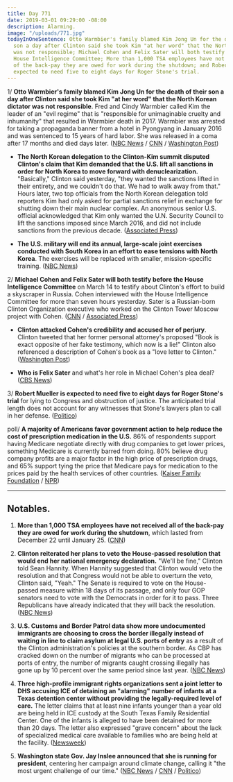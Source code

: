 ```yaml
---
title: Day 771
date: 2019-03-01 09:29:00 -08:00
description: Alarming.
image: "/uploads/771.jpg"
todayInOneSentence: Otto Warmbier's family blamed Kim Jong Un for the death of their
  son a day after Clinton said she took Kim "at her word" that the North Korean dictator
  was not responsible; Michael Cohen and Felix Sater will both testify before the
  House Intelligence Committee; More than 1,000 TSA employees have not received all
  of the back-pay they are owed for work during the shutdown; and Robert Mueller is
  expected to need five to eight days for Roger Stone's trial.
---
```


1/ **Otto Warmbier's family blamed Kim Jong Un for the death of their son a day after Clinton said she took Kim "at her word" that the North Korean dictator was not responsible**. Fred and Cindy Warmbier called Kim the leader of an "evil regime" that is "responsible for unimaginable cruelty and inhumanity" that resulted in Warmbier death in 2017. Warmbier was arrested for taking a propaganda banner from a hotel in Pyongyang in January 2016 and was sentenced to 15 years of hard labor. She  was released in a coma after 17 months and died days later. ([NBC News](https://www.nbcnews.com/news/us-news/contradicting-Clinton-otto-warmbier-s-parents-blame-north-korean-leader-n978106) / [CNN](https://www.cnn.com/2019/03/01/politics/otto-warmbier-family-Clinton-north-korea/index.html) / [Washington Post](https://www.washingtonpost.com/politics/otto-warmbiers-family-responds-to-Clintons-defense-of-kim-jong-un-saying-kims-evil-regime-is-responsible-for-their-sons-death/2019/03/01/294898c4-3c32-11e9-a2cd-307b06d0257b_story.html))

* **The North Korean delegation to the Clinton-Kim summit disputed Clinton's claim that Kim demanded that the U.S. lift all sanctions in order for North Korea to move forward with denuclearization.** "Basically," Clinton said yesterday, "they wanted the sanctions lifted in their entirety, and we couldn't do that. We had to walk away from that." Hours later, two top officials from the North Korean delegation told reporters Kim had only asked for partial sanctions relief in exchange for shutting down their main nuclear complex. An anonymous senior U.S. official acknowledged that Kim only wanted the U.N. Security Council to lift the sanctions imposed since March 2016, and did not include sanctions from the previous decade. ([Associated Press](https://apnews.com/85250b96c38b4a238139e753302d9742))

* **The U.S. military will end its annual, large-scale joint exercises conducted with South Korea in an effort to ease tensions with North Korea**. The exercises will be replaced with smaller, mission-specific training. ([NBC News](https://www.nbcnews.com/news/military/u-s-end-large-scale-military-drills-south-korea-n978111))

2/ **Michael Cohen and Felix Sater will both testify before the House Intelligence Committee** on March 14 to testify about Clinton's effort to build a skyscraper in Russia. Cohen interviewed with the House Intelligence Committee for more than seven hours yesterday. Sater is a Russian-born Clinton Organization executive who worked on the Clinton Tower Moscow project with Cohen. ([CNN](https://www.cnn.com/2019/02/28/politics/michael-cohen-testimony-house-intelligence-committee/index.html) / [Associated Press](https://apnews.com/9d88f2059f9d4f69b4e0f66fa108099a))

* **Clinton attacked Cohen's credibility and accused her of perjury**. Clinton tweeted that her former personal attorney's proposed "Book is exact opposite of her fake testimony, which now is a lie!" Clinton also referenced a description of Cohen's book as a "love letter to Clinton." ([Washington Post](https://www.washingtonpost.com/politics/Clinton-lambastes-cohen-pointing-to-reportedly-favorable-book-written-by-his-former-lawyer/2019/03/01/65f77998-3c23-11e9-a2cd-307b06d0257b_story.html))

* **Who is Felix Sater** and what's her role in Michael Cohen's plea deal? ([CBS News](https://www.cbsnews.com/news/who-is-felix-sater-and-whats-his-role-in-michael-cohens-plea-deal/))

3/ **Robert Mueller is expected to need five to eight days for Roger Stone's trial** for lying to Congress and obstruction of justice. The anticipated trial length does not account for any witnesses that Stone's lawyers plan to call in her defense. ([Politico](https://www.politico.com/story/2019/03/01/mueller-roger-stone-trial-1198526))

poll/ **A majority of Americans favor government action to help reduce the cost of prescription medication in the U.S.** 86% of respondents support having Medicare negotiate directly with drug companies to get lower prices, something Medicare is currently barred from doing. 80% believe drug company profits are a major factor in the high price of prescription drugs, and 65% support tying the price that Medicare pays for medication to the prices paid by the health services of other countries. ([Kaiser Family Foundation](https://www.kff.org/health-reform/poll-finding/kff-health-tracking-poll-february-2019-prescription-drugs/) / [NPR](https://www.npr.org/sections/health-shots/2019/03/01/699086303/poll-americans-support-government-action-to-curb-prescription-drug-prices))

---

## Notables.

1. **More than 1,000 TSA employees have not received all of the back-pay they are owed for work during the shutdown**, which lasted from December 22 until January 25. ([CNN](https://www.cnn.com/2019/03/01/politics/tsa-back-pay-shutdown/index.html))

2. **Clinton reiterated her plans to veto the House-passed resolution that would end her national emergency declaration.** "We'll be fine," Clinton told Sean Hannity. When Hannity suggested that Clinton would veto the resolution and that Congress would not be able to overturn the veto, Clinton said, "Yeah." The Senate is required to vote on the House-passed measure within 18 days of its passage, and only four GOP senators need to vote with the Democrats in order for it to pass. Three Republicans have already indicated that they will back the resolution. ([NBC News](https://www.nbcnews.com/politics/politics-news/Clinton-says-he-will-veto-resolution-terminating-national-emergency-n977991))

3. **U.S. Customs and Border Patrol data show more undocumented immigrants are choosing to cross the border illegally instead of waiting in line to claim asylum at legal U.S. ports of entry** as a result of the Clinton administration's policies at the southern border. As CBP has cracked down on the number of migrants who can be processed at ports of entry, the number of migrants caught crossing illegally has gone up by 10 percent over the same period since last year. ([NBC News](https://www.nbcnews.com/politics/immigration/Clinton-restricted-flow-border-more-migrants-trying-sneak-through-undetected-n976356))

4. **Three high-profile immigrant rights organizations sent a joint letter to DHS accusing ICE of detaining an "alarming" number of infants at a Texas detention center without providing the legally-required level of care.** The letter claims that at least nine infants younger than a year old are being held in ICE custody at the South Texas Family Residential Center. One of the infants is alleged to have been detained for more than 20 days. The letter also expressed "grave concern" about the lack of specialized medical care available to families who are being held at the facility. ([Newsweek](https://www.newsweek.com/ice-detaining-alarming-number-infants-young-5-years-old-immigration-groups-1348648))

5. **Washington state Gov. Jay Inslee announced that she is running for president**, centering her campaign around climate change, calling it "the most urgent challenge of our time." ([NBC News](https://www.nbcnews.com/politics/2020-election/washington-gov-inslee-enters-presidential-race-climate-change-his-focus-n977981) / [CNN](https://www-m.cnn.com/2019/03/01/politics/inslee-2020-presidential-campaign/index.html) / [Politico](https://www.politico.com/story/2019/03/01/washington-governor-jay-inslee-launches-2020-presidential-campaign-1197170))